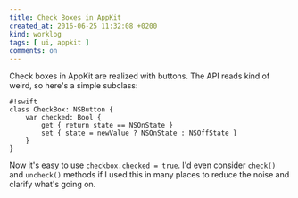 ```yaml
---
title: Check Boxes in AppKit
created_at: 2016-06-25 11:32:08 +0200
kind: worklog
tags: [ ui, appkit ]
comments: on
---
```



Check boxes in AppKit are realized with buttons. The API reads kind of weird, so here's a simple subclass:

    #!swift
    class CheckBox: NSButton {    
        var checked: Bool {
            get { return state == NSOnState }
            set { state = newValue ? NSOnState : NSOffState }
        }
    }

Now it's easy to use `checkbox.checked = true`. I'd even consider `check()` and `uncheck()` methods if I used this in many places to reduce the noise and clarify what's going on.

